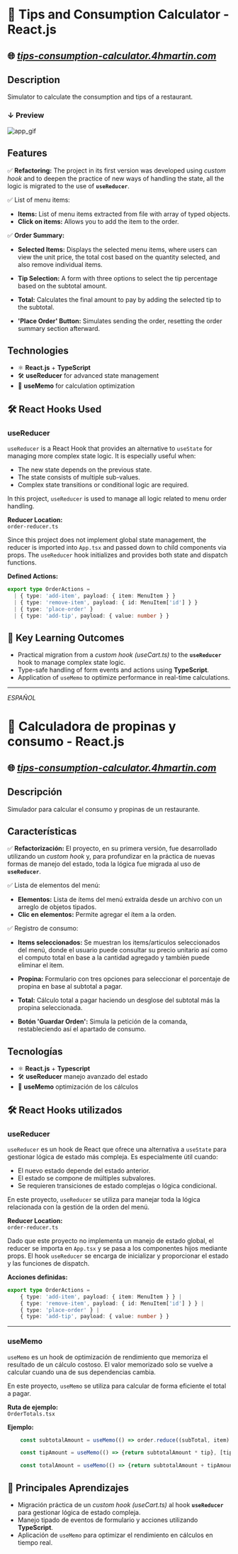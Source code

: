 # 🧮 Tips and Consumption Calculator - React.js
🌐 *[tips-consumption-calculator.4hmartin.com](https://tips-consumption-calculator.4hmartin.com/)*
---
## Description

Simulator to calculate the consumption and tips of a restaurant.

### ↓ Preview

![app_gif](https://github.com/user-attachments/assets/f641f275-267a-4cb9-8d03-ab765d5be784)

## Features

✅ **Refactoring:** The project in its first version was developed using *custom hook* and to deepen the practice of new ways of handling the state, all the logic is migrated to the use of **`useReducer`**.

✅ List of menu items:
- **Items:** List of menu items extracted from file with array of typed objects.
- **Click on items:** Allows you to add the item to the order.

✅ **Order Summary:**

- **Selected Items:** Displays the selected menu items, where users can view the unit price, the total cost based on the quantity selected, and also remove individual items.

- **Tip Selection:** A form with three options to select the tip percentage based on the subtotal amount.

- **Total:** Calculates the final amount to pay by adding the selected tip to the subtotal.

- **'Place Order' Button:** Simulates sending the order, resetting the order summary section afterward.

## Technologies

- ⚛️ **React.js** + **TypeScript**
- 🛠️ **useReducer** for advanced state management
- 💽 **useMemo** for calculation optimization

## 🛠️ React Hooks Used

### useReducer

`useReducer` is a React Hook that provides an alternative to `useState` for managing more complex state logic. It is especially useful when:

- The new state depends on the previous state.
- The state consists of multiple sub-values.
- Complex state transitions or conditional logic are required.

In this project, `useReducer` is used to manage all logic related to menu order handling.

**Reducer Location:**  
`order-reducer.ts`

Since this project does not implement global state management, the reducer is imported into `App.tsx` and passed down to child components via props. The `useReducer` hook initializes and provides both state and dispatch functions.

**Defined Actions:**

```ts
export type OrderActions =
  | { type: 'add-item', payload: { item: MenuItem } }
  | { type: 'remove-item', payload: { id: MenuItem['id'] } }
  | { type: 'place-order' }
  | { type: 'add-tip', payload: { value: number } }
```
## 🚀 Key Learning Outcomes

- Practical migration from a *custom hook (useCart.ts)* to the **`useReducer`** hook to manage complex state logic.  
- Type-safe handling of form events and actions using **TypeScript**.  
- Application of `useMemo` to optimize performance in real-time calculations.

---
*ESPAÑOL*

# 🧮 Calculadora de propinas y consumo - React.js
🌐 *[tips-consumption-calculator.4hmartin.com](https://tips-consumption-calculator.4hmartin.com/)*
---
## Descripción

Simulador para calcular el consumo y propinas de un restaurante.

## Características

✅ **Refactorización:** El proyecto, en su primera versión, fue desarrollado utilizando un *custom hook* y, para profundizar en la práctica de nuevas formas de manejo del estado, toda la lógica fue migrada al uso de **`useReducer`**.

✅ Lista de elementos del menú:  
- **Elementos:** Lista de ítems del menú extraída desde un archivo con un arreglo de objetos tipados.  
- **Clic en elementos:** Permite agregar el ítem a la orden.

✅ Registro de consumo:
- **Items seleccionados:** Se muestran los items/articulos seleccionados del menú, donde el usuario puede consultar su precio unitario así como el computo total en base a la cantidad agregado y también puede eliminar el item.

- **Propina:** Formulario con tres opciones para seleccionar el porcentaje de propina en base al subtotal a pagar.

- **Total:** Cálculo total a pagar haciendo un desglose del subtotal más la propina seleccionada.

- **Botón 'Guardar Orden':** Simula la petición de la comanda, restableciendo así el apartado de consumo.

## Tecnologías

- ⚛️ **React.js** + **Typescript**
- 🛠️ **useReducer** manejo avanzado del estado
- 💽 **useMemo** optimización de los cálculos

## 🛠️ React Hooks utilizados

### useReducer

`useReducer` es un hook de React que ofrece una alternativa a `useState` para gestionar lógica de estado más compleja. Es especialmente útil cuando:

- El nuevo estado depende del estado anterior.
- El estado se compone de múltiples subvalores.
- Se requieren transiciones de estado complejas o lógica condicional.

En este proyecto, `useReducer` se utiliza para manejar toda la lógica relacionada con la gestión de la orden del menú.

**Reducer Location:**  
`order-reducer.ts`

Dado que este proyecto no implementa un manejo de estado global, el reducer se importa en `App.tsx` y se pasa a los componentes hijos mediante props. El hook `useReducer` se encarga de inicializar y proporcionar el estado y las funciones de dispatch.

**Acciones definidas:**

```ts
export type OrderActions =
    { type: 'add-item', payload: { item: MenuItem } } |
    { type: 'remove-item', payload: { id: MenuItem['id'] } } |
    { type: 'place-order' } |
    { type: 'add-tip', payload: { value: number } }
```

---
### useMemo

`useMemo` es un hook de optimización de rendimiento que memoriza el resultado de un cálculo costoso. El valor memorizado solo se vuelve a calcular cuando una de sus dependencias cambia.

En este proyecto, `useMemo` se utiliza para calcular de forma eficiente el total a pagar.

**Ruta de ejemplo:**  
`OrderTotals.tsx`

**Ejemplo:**

```ts
    const subtotalAmount = useMemo(() => order.reduce((subTotal, item) => subTotal + (item.price * item.quantity) , 0 ) ,[order])

    const tipAmount = useMemo(() => {return subtotalAmount * tip}, [tip, order])

    const totalAmount = useMemo(() => {return subtotalAmount + tipAmount}, [tip, order])
```

## 🚀 Principales Aprendizajes

- Migración práctica de un *custom hook (useCart.ts)* al hook **`useReducer`** para gestionar lógica de estado compleja.
- Manejo tipado de eventos de formulario y acciones utilizando **TypeScript**.
- Aplicación de `useMemo` para optimizar el rendimiento en cálculos en tiempo real.